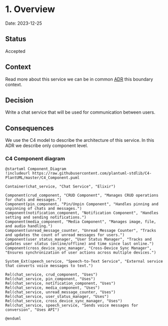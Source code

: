 # 1. Overview

Date: 2023-12-25

## Status

Accepted

## Context

Read more about this service we can be in common [ADR](../../../../docs/ADR/README.md) this boundary context.

## Decision

Write a chat service that will be used for communication between users.

## Consequences

We use the C4 model to describe the architecture of this service.
In this ADR we describe only component level.

### C4 Component diagram

```puml
@startuml Component_Diagram
!includeurl https://raw.githubusercontent.com/plantuml-stdlib/C4-PlantUML/master/C4_Component.puml

Container(chat_service, "Chat Service", "Elixir")

Component(crud_component, "CRUD Component", "Manages CRUD operations for chats and messages.")
Component(pin_component, "Pin/Unpin Component", "Handles pinning and unpinning of chats and messages.")
Component(notification_component, "Notification Component", "Handles setting and sending notifications.")
Component(media_component, "Media Component", "Manages image, file, and audio handling.")
Component(unread_message_counter, "Unread Message Counter", "Tracks and updates the count of unread messages for users.")
Component(user_status_manager, "User Status Manager", "Tracks and updates user status (online/offline) and time since last online.")
Component(cross_device_sync_manager, "Cross-Device Sync Manager", "Ensures synchronization of user actions across multiple devices.")

System_Ext(speech_service, "Speech-to-Text Service", "External service that converts voice messages to text.")

Rel(chat_service, crud_component, "Uses")
Rel(chat_service, pin_component, "Uses")
Rel(chat_service, notification_component, "Uses")
Rel(chat_service, media_component, "Uses")
Rel(chat_service, unread_message_counter, "Uses")
Rel(chat_service, user_status_manager, "Uses")
Rel(chat_service, cross_device_sync_manager, "Uses")
Rel(chat_service, speech_service, "Sends voice messages for conversion", "Uses API")

@enduml
```
